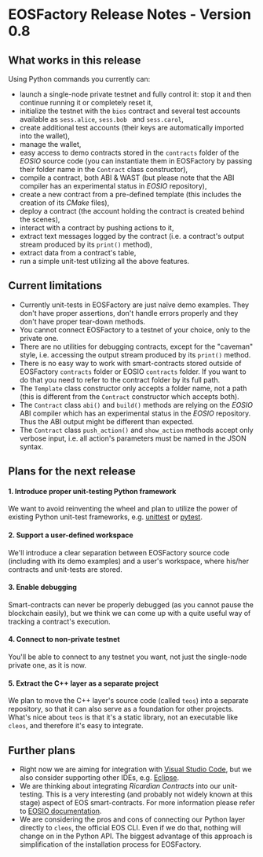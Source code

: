 # EOSFactory Release Notes - Version 0.8

## What works in this release

Using Python commands you currently can:

* launch a single-node private testnet and fully control it: stop it and then continue running it or completely reset it,
* initialize the testnet with the `bios` contract and several test accounts available as `sess.alice`, `sess.bob ` and `sess.carol`,
* create additional test accounts (their keys are automatically imported into the wallet),
* manage the wallet,
* easy access to demo contracts stored in the `contracts` folder of the *EOSIO* source code (you can instantiate them in EOSFactory by passing their folder name in the `Contract` class constructor),
* compile a contract, both ABI & WAST (but please note that the ABI compiler has an experimental status in *EOSIO* repository),
* create a new contract from a pre-defined template (this includes the creation of its *CMake* files),
* deploy a contract (the account holding the contract is created behind the scenes),
* interact with a contract by pushing actions to it,
* extract text messages logged by the contract (i.e. a contract's output stream produced by its `print()` method),
* extract data from a contract's table,
* run a simple unit-test utilizing all the above features.

## Current limitations

* Currently unit-tests in EOSFactory are just naïve demo examples. They don't have proper assertions, don't handle errors properly and they don't have proper tear-down methods.
* You cannot connect EOSFactory to a testnet of your choice, only to the private one.
* There are no utilities for debugging contracts, except for the "caveman" style, i.e. accessing the output stream produced by its `print()` method.
* There is no easy way to work with smart-contracts stored outside of EOSFactory `contracts` folder or EOSIO `contracts` folder. If you want to do that you need to refer to the contract folder by its full path.
* The `Template` class constructor only accepts a folder name, not a path (this is different from the `Contract` constructor which accepts both).
* The `Contract` class `abi()` and `build()` methods are relying on the *EOSIO* ABI compiler which has an experimental status in the *EOSIO* repository. Thus the ABI output might be different than expected.
* The `Contract` class `push_action()` and `show_action` methods accept only verbose input, i.e. all action's parameters must be named in the JSON syntax.

## Plans for the next release

#### 1. Introduce proper unit-testing Python framework

We want to avoid reinventing the wheel and plan to utilize the power of existing Python unit-test frameworks, e.g. [unittest](https://docs.python.org/3/library/unittest.html) or [pytest](https://docs.pytest.org/en/latest/).

#### 2. Support a user-defined workspace

We'll introduce a clear separation between EOSFactory source code (including with its demo examples) and a user's workspace, where his/her contracts and unit-tests are stored.

#### 3. Enable debugging

Smart-contracts can never be properly debugged (as you cannot pause the blockchain easily), but we think we can come up with a quite useful way of tracking a contract's execution.

#### 4. Connect to non-private testnet

You'll be able to connect to any testnet you want, not just the single-node private one, as it is now.

#### 5. Extract the C++ layer as a separate project

We plan to move the C++ layer's source code (called `teos`) into a separate repository, so that it can also serve as a foundation for other projects. What's nice about `teos` is that it's a static library, not an executable like `cleos`, and therefore it's easy to integrate.

## Further plans

* Right now we are aiming for integration with [Visual Studio Code](https://code.visualstudio.com), but we also consider supporting other IDEs, e.g. [Eclipse](https://www.eclipse.org/ide/).
* We are thinking about integrating *Ricardian Contracts* into our unit-testing. This is a very interesting (and probably not widely known at this  stage) aspect of EOS smart-contracts. For more information please refer  to [EOSIO documentation](https://github.com/EOSIO/eos/wiki/Tutorial-Hello-World-Contract#hello-world-ricardian-contract). 
* We are considering the pros and cons of connecting our Python layer directly to `cleos`, the official EOS CLI. Even if we do that, nothing will change on in the Python API. The biggest advantage of this approach is simplification of the installation process for EOSFactory.